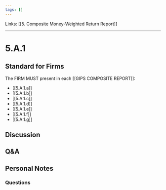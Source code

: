 ```yaml
---
tags: []
---
```

Links: [[5. Composite Money-Weighted Return Report]]
___
# 5.A.1
## Standard for Firms
The FIRM MUST present in each [[GIPS COMPOSITE REPORT]]:
- [[5.A.1.a]]
- [[5.A.1.b]]
- [[5.A.1.c]]
- [[5.A.1.d]]
- [[5.A.1.e]]
- [[5.A.1.f]]
- [[5.A.1.g]]
## Discussion
## Q&A

## Personal Notes

### Questions